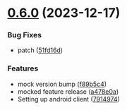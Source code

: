 # [0.6.0](https://github.com/Kshitiz1403/Alertly/compare/v0.5.0...v0.6.0) (2023-12-17)


### Bug Fixes

* patch ([51fd16d](https://github.com/Kshitiz1403/Alertly/commit/51fd16d8a887047da33571f4b19618655d61ee72))


### Features

* mock version bump ([f89b5c4](https://github.com/Kshitiz1403/Alertly/commit/f89b5c459fe051012c904b88e6fd0c5d3c402b8e))
* mocked feature release ([a478e0a](https://github.com/Kshitiz1403/Alertly/commit/a478e0adb993a5f5125044458403e59793322ffa))
* Setting up android client ([7914974](https://github.com/Kshitiz1403/Alertly/commit/791497469a5d439b0a939bffc1327c47b432f1aa))



